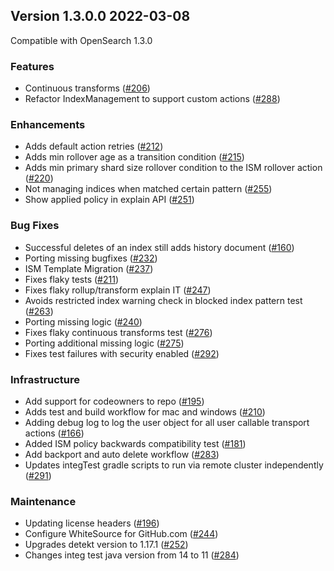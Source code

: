 ## Version 1.3.0.0 2022-03-08

Compatible with OpenSearch 1.3.0

### Features
* Continuous transforms ([#206](https://github.com/opensearch-project/index-management/pull/206))
* Refactor IndexManagement to support custom actions ([#288](https://github.com/opensearch-project/index-management/pull/288))

### Enhancements
* Adds default action retries ([#212](https://github.com/opensearch-project/index-management/pull/212))
* Adds min rollover age as a transition condition ([#215](https://github.com/opensearch-project/index-management/pull/215))
* Adds min primary shard size rollover condition to the ISM rollover action ([#220](https://github.com/opensearch-project/index-management/pull/220))
* Not managing indices when matched certain pattern ([#255](https://github.com/opensearch-project/index-management/pull/255/files))
* Show applied policy in explain API ([#251](https://github.com/opensearch-project/index-management/pull/251))

### Bug Fixes
* Successful deletes of an index still adds history document ([#160](https://github.com/opensearch-project/index-management/pull/160))
* Porting missing bugfixes ([#232](https://github.com/opensearch-project/index-management/pull/181))
* ISM Template Migration ([#237](https://github.com/opensearch-project/index-management/pull/237))
* Fixes flaky tests ([#211](https://github.com/opensearch-project/index-management/pull/211))
* Fixes flaky rollup/transform explain IT ([#247](https://github.com/opensearch-project/index-management/pull/247))
* Avoids restricted index warning check in blocked index pattern test ([#263](https://github.com/opensearch-project/index-management/pull/263))
* Porting missing logic ([#240](https://github.com/opensearch-project/index-management/pull/240))
* Fixes flaky continuous transforms test ([#276](https://github.com/opensearch-project/index-management/pull/276))
* Porting additional missing logic ([#275](https://github.com/opensearch-project/index-management/pull/275))
* Fixes test failures with security enabled ([#292](https://github.com/opensearch-project/index-management/pull/292))

### Infrastructure
* Add support for codeowners to repo ([#195](https://github.com/opensearch-project/index-management/pull/195))
* Adds test and build workflow for mac and windows ([#210](https://github.com/opensearch-project/index-management/pull/210))
* Adding debug log to log the user object for all user callable transport actions ([#166](https://github.com/opensearch-project/index-management/pull/166))
* Added ISM policy backwards compatibility test ([#181](https://github.com/opensearch-project/index-management/pull/181))
* Add backport and auto delete workflow ([#283](https://github.com/opensearch-project/index-management/pull/283))
* Updates integTest gradle scripts to run via remote cluster independently ([#291](https://github.com/opensearch-project/index-management/pull/291))

### Maintenance
* Updating license headers ([#196](https://github.com/opensearch-project/index-management/pull/196))
* Configure WhiteSource for GitHub.com ([#244](https://github.com/opensearch-project/index-management/pull/244))
* Upgrades detekt version to 1.17.1 ([#252](https://github.com/opensearch-project/index-management/pull/252))
* Changes integ test java version from 14 to 11 ([#284](https://github.com/opensearch-project/index-management/pull/284))


